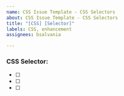 ```yaml
---
name: CSS Issue Template - CSS Selectors
about: CSS Issue Template - CSS Selectors
title: "[CSS] [Selector]"
labels: CSS, enhancement
assignees: bsalvania

---
```


### CSS Selector: 
- [ ] 
- [ ] 
- [ ]
